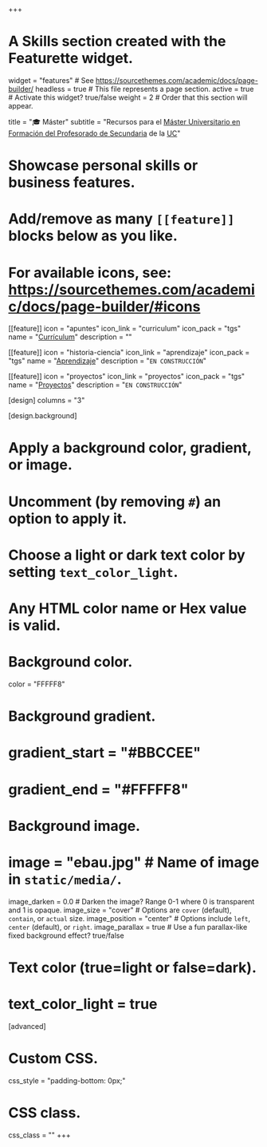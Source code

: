 +++
# A Skills section created with the Featurette widget.
widget = "features"  # See https://sourcethemes.com/academic/docs/page-builder/
headless = true  # This file represents a page section.
active = true  # Activate this widget? true/false
weight = 2  # Order that this section will appear.

title = "🎓 Máster"
subtitle = "Recursos para el [Máster Universitario en Formación del Profesorado de Secundaria](https://web.unican.es/centros/educacion/másteres/master-en-formacion-del-profesorado-de-secundaria) de la [UC](https://web.unican.es)"

# Showcase personal skills or business features.
# 
# Add/remove as many `[[feature]]` blocks below as you like.
# 
# For available icons, see: https://sourcethemes.com/academic/docs/page-builder/#icons

[[feature]]
  icon = "apuntes"
  icon_link = "curriculum"
  icon_pack = "tgs"
  name = "[Currículum](curriculum)"
  description = ""
  
[[feature]]
  icon = "historia-ciencia"
  icon_link = "aprendizaje"
  icon_pack = "tgs"
  name = "[Aprendizaje](aprendizaje)"
  description = "`EN CONSTRUCCIÓN`"
  
[[feature]]
  icon = "proyectos"
  icon_link = "proyectos"
  icon_pack = "tgs"
  name = "[Proyectos](proyectos)"
  description = "`EN CONSTRUCCIÓN`"
  
[design]
  columns = "3"

[design.background]
  # Apply a background color, gradient, or image.
  #   Uncomment (by removing `#`) an option to apply it.
  #   Choose a light or dark text color by setting `text_color_light`.
  #   Any HTML color name or Hex value is valid.
  
  # Background color.
  color = "FFFFF8"
  
  # Background gradient.
  # gradient_start = "#BBCCEE"
  # gradient_end = "#FFFFF8"
  
  # Background image.
  # image = "ebau.jpg"  # Name of image in `static/media/`.
  image_darken = 0.0  # Darken the image? Range 0-1 where 0 is transparent and 1 is opaque.
  image_size = "cover"  #  Options are `cover` (default), `contain`, or `actual` size.
  image_position = "center"  # Options include `left`, `center` (default), or `right`.
  image_parallax = true  # Use a fun parallax-like fixed background effect? true/false

  # Text color (true=light or false=dark).
  # text_color_light = true    

[advanced]
 # Custom CSS. 
 css_style = "padding-bottom: 0px;"
 
 # CSS class.
 css_class = ""
+++